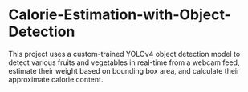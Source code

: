 # Calorie-Estimation-with-Object-Detection
This project uses a custom-trained YOLOv4 object detection model to detect various fruits and vegetables in real-time from a webcam feed, estimate their weight based on bounding box area, and calculate their approximate calorie content.
